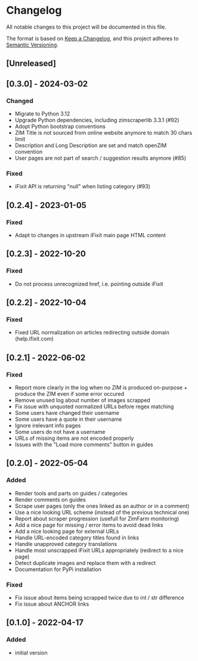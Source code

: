 # Changelog

All notable changes to this project will be documented in this file.

The format is based on [Keep a Changelog](https://keepachangelog.com/en/1.0.0/),
and this project adheres to [Semantic Versioning](https://semver.org/spec/v2.0.0.html).

## [Unreleased]

## [0.3.0] - 2024-03-02

### Changed

- Migrate to Python 3.12
- Upgrade Python dependencies, including zimscraperlib 3.3.1 (#92)
- Adopt Python bootstrap conventions
- ZIM Title is not sourced from online website anymore to match 30 chars limit
- Description and Long Description are set and match openZIM convention
- User pages are not part of search / suggestion results anymore (#85)

### Fixed

- iFixit API is returning "null" when listing category (#93)

## [0.2.4] - 2023-01-05

### Fixed

- Adapt to changes in upstream iFixit main page HTML content

## [0.2.3] - 2022-10-20

### Fixed

- Do not process unrecognized href, i.e. pointing outside iFixit

## [0.2.2] - 2022-10-04

### Fixed

- Fixed URL normalization on articles redirecting outside domain (help.ifixit.com)

## [0.2.1] - 2022-06-02

### Fixed

- Report more clearly in the log when no ZIM is produced on-purpose + produce the ZIM even if some error occured
- Remove unused log about number of images scrapped
- Fix issue with unquoted normalized URLs before regex matching
- Some users have changed their username
- Some users have a quote in their username
- Ignore irelevant info pages
- Some users do not have a username
- URLs of missing items are not encoded properly
- Issues with the "Load more comments" button in guides

## [0.2.0] - 2022-05-04

### Added

- Render tools and parts on guides / categories
- Render comments on guides
- Scrape user pages (only the ones linked as an author or in a comment)
- Use a nice looking URL scheme (instead of the previous technical one)
- Report about scraper progression (usefull for ZimFarm monitoring)
- Add a nice page for missing / error items to avoid dead links
- Add a nice looking page for external URLs
- Handle URL-encoded category titles found in links
- Handle unapproved category translations
- Handle most unscrapped iFixit URLs appropriately (redirect to a nice page)
- Detect duplicate images and replace them with a redirect
- Documentation for PyPi installation

### Fixed
- Fix issue about items being scrapped twice due to int / str difference
- Fix issue about ANCHOR links

## [0.1.0] - 2022-04-17

### Added

- initial version
